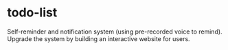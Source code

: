 # todo-list
Self-reminder and notification system (using pre-recorded voice to remind).
Upgrade the system by building an interactive website for users.
